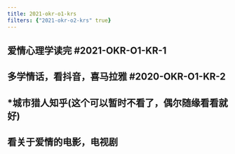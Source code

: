 ```yaml
---
title: 2021-okr-o1-krs
filters: {"2021-okr-o2-krs" true}
---
```


## 爱情心理学读完 #2021-OKR-O1-KR-1
## 多学情话，看抖音，喜马拉雅 #2020-OKR-O1-KR-2
## *城市猎人知乎(这个可以暂时不看了，偶尔随缘看看就好)
## 看关于爱情的电影，电视剧
